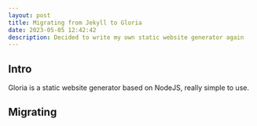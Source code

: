 ```yaml
---
layout: post
title: Migrating from Jekyll to Gloria
date: 2023-05-05 12:42:42
description: Decided to write my own static website generator again
---
```


## Intro

Gloria is a static website generator based on NodeJS, really simple to use.

## Migrating
